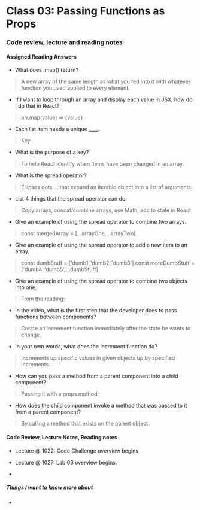 # Class 03: Passing Functions as Props

### Code review, lecture and reading notes


#### Assigned Reading Answers

- What does .map() return?

> A new array of the same length as what you fed into it with whatever function you used applied to every element.

- If I want to loop through an array and display each value in JSX, how do I do that in React?

> arr.map(value) => {value}

- Each list item needs a unique ____.

> Key

- What is the purpose of a key?

> To help React identify when items have been changed in an array.

- What is the spread operator?

> Ellipses dots ... that expand an iterable object into a list of arguments.

- List 4 things that the spread operator can do.

> Copy arrays, concat/combine arrays, use Math, add to state in React

- Give an example of using the spread operator to combine two arrays.

> const mergedArray = [...arrayOne,...arrayTwo]

- Give an example of using the spread operator to add a new item to an array.

> const dumbStuff = ['dumb1','dumb2','dumb3']
> const moreDumbStuff = ['dumb4','dumb5',...dumbStuff]

- Give an example of using the spread operator to combine two objects into one.

> From the reading:
<!-- const objectOne = {hello: "🤪"}
const objectTwo = {world: "🐻"}
const objectThree = {...objectOne, ...objectTwo, laugh: "😂"}
console.log(objectThree) // Object { hello: "🤪", world: "🐻", laugh: "😂" }
const objectFour = {...objectOne, ...objectTwo, laugh: () => {console.log("😂".repeat(5))}}
objectFour.laugh() // 😂😂😂😂😂 -->

- In the video, what is the first step that the developer does to pass functions between components?

> Create an increment function immediately after the state he wants to change.

- In your own words, what does the increment function do?

> Increments up specific values in given objects up by specified increments.

- How can you pass a method from a parent component into a child component?

> Passing it with a props method.

- How does the child component invoke a method that was passed to it from a parent component?

> By calling a method that exists on the parent object.


#### Code Review, Lecture Notes, Reading notes

- Lecture @ 1022: Code Challenge overview begins

- Lecture @ 1027: Lab 03 overview begins.

- 

##### Things I want to know more about

- 